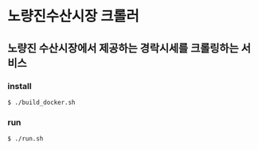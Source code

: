 # 노량진수산시장 크롤러
## 노량진 수산시장에서 제공하는 경락시세를 크롤링하는 서비스
### install
```
$ ./build_docker.sh
```
### run
```
$ ./run.sh
```
